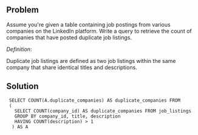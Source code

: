 ## Problem

Assume you're given a table containing job postings from various companies on the LinkedIn platform. Write a query to retrieve the count of companies that have posted duplicate job listings.

*Definition*:

Duplicate job listings are defined as two job listings within the same company that share identical titles and descriptions.

## Solution

     SELECT COUNT(A.duplicate_companies) AS duplicate_companies FROM
     (
       SELECT COUNT(company_id) AS duplicate_companies FROM job_listings
       GROUP BY company_id, title, description
       HAVING COUNT(description) > 1
      ) AS A
